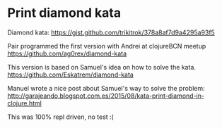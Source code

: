 # Print diamond kata

Diamond kata:
https://gist.github.com/trikitrok/378a8af7d9a4295a93f5

Pair programmed the first version with Andrei at clojureBCN meetup
https://github.com/ag0rex/diamond-kata

This version is based on Samuel's idea on how to solve the kata.
https://github.com/Eskatrem/diamond-kata

Manuel wrote a nice post about Samuel's way to solve the problem:
http://garajeando.blogspot.com.es/2015/08/kata-print-diamond-in-clojure.html

This was 100% repl driven, no test :(
